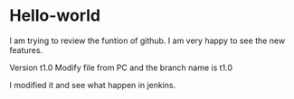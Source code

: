 # Hello-world

I am trying to review the funtion of github.
I am very happy to see the new features.

Version t1.0
Modify file from PC and the branch name is t1.0

I modified it and see what happen in jenkins.
